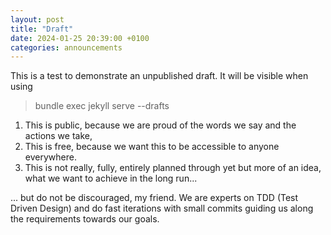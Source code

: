 ```yaml
---
layout: post
title: "Draft"
date: 2024-01-25 20:39:00 +0100
categories: announcements
---
```


This is a test to demonstrate an unpublished draft. It will be visible when using
> bundle exec jekyll serve --drafts

1. This is public, because we are proud of the words we say and the actions we take,
2. This is free, because we want this to be accessible to anyone everywhere.
3. This is not really, fully, entirely planned through yet but more of an idea, what we want to achieve in the long
   run...

... but do not be discouraged, my friend. We are experts on TDD (Test Driven Design) and do fast iterations with small
commits guiding us along the requirements towards our goals.
